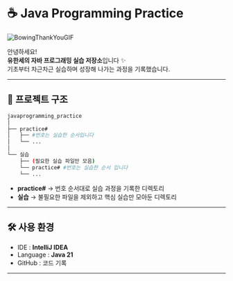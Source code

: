 # ☕️ Java Programming Practice

![BowingThankYouGIF](https://github.com/user-attachments/assets/8dc86420-fbdc-434b-98b8-12b0a7a77cd7)

안녕하세요!\
**유한세의 자바 프로그래밍 실습 저장소**입니다 ✨\
기초부터 차근차근 실습하며 성장해 나가는 과정을 기록했습니다.

------------------------------------------------------------------------

## 📂 프로젝트 구조

``` bash
javaprogramming_practice
│
├── practice#
│   ├── #번호는 실습한 순서입니다
│   └── ...
│
└── 실습
    ├── (필요한 실습 파일만 모음)
    └── practice# #번호는 실습한 순서 입니다
    └── ...
```

-   **practice#**
    → 번호 순서대로 실습 과정을 기록한 디렉토리
-   **실습**
    → 불필요한 파일을 제외하고 핵심 실습만 모아둔 디렉토리

------------------------------------------------------------------------


## 🛠 사용 환경

-   IDE : **IntelliJ IDEA** 
-   Language : **Java 21**
-   GitHub : 코드 기록

------------------------------------------------------------------------
